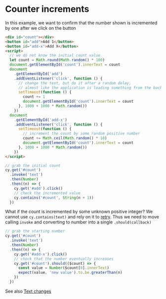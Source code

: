 # Counter increments

In this example, we want to confirm that the number shown is incremented by one after we click on the button

<!-- fiddle Counter increments -->

```html
<div id="count"></div>
<button id="add">Add 1</button>
<button id="add-x">Add X</button>
<script>
  // we do not know the initial count value
  let count = Math.round(Math.random() * 100)
  document.getElementById('count').innerText = count
  document
    .getElementById('add')
    .addEventListener('click', function () {
      // change the text, but do it after a random delay,
      // almost like the application is loading something from the backend
      setTimeout(function () {
        count += 1
        document.getElementById('count').innerText = count
      }, 1000 + 1000 * Math.random())
    })
  document
    .getElementById('add-x')
    .addEventListener('click', function () {
      setTimeout(function () {
        // increment the count by some random positive number
        count += Math.ceil(Math.random() * 10)
        document.getElementById('count').innerText = count
      }, 1000 + 1000 * Math.random())
    })
</script>
```

```js
// grab the initial count
cy.get('#count')
  .invoke('text')
  .then(Number)
  .then((n) => {
    cy.get('#add').click()
    // check the incremented value
    cy.contains('#count', String(n + 1))
  })
```

What if the count is incremented by some unknown positive integer? We cannot use `cy.contains(text)` and rely on it to [retry](./retry-ability.md). Thus we need to move calling `invoke` and converting to number into a single `.should(callback)`

```js
// grab the starting number
cy.get('#count')
  .invoke('text')
  .then(Number)
  .then((n) => {
    cy.get('#add-x').click()
    // check that the number eventually increases
    cy.get('#count').should(($count) => {
      const value = Number($count[0].innerText)
      expect(value, 'new value').to.be.greaterThan(n)
    })
  })
```

<!-- fiddle-end -->

See also [Text changes](./text-changes.md)

